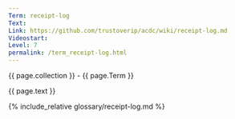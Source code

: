```yaml
---
Term: receipt-log
Text: 
Link: https://github.com/trustoverip/acdc/wiki/receipt-log.md
Videostart: 
Level: 7
permalink: /term_receipt-log.html
---
```


{{ page.collection }} - {{ page.Term }}

   {{ page.text }}

{% include_relative glossary/receipt-log.md %}
